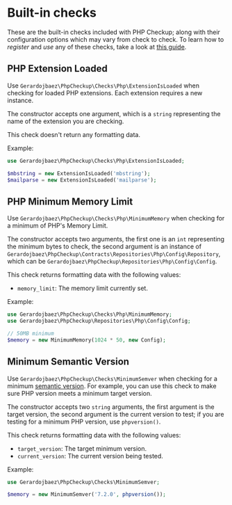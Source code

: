 # Built-in checks

These are the built-in checks included with PHP Checkup; along with their configuration options which may vary from check to check. To learn how to *register* and *use* any of these checks, take a look at [this guide](/usage/check-list.html).

## PHP Extension Loaded

Use `Gerardojbaez\PhpCheckup\Checks\Php\ExtensionIsLoaded` when checking for loaded PHP extensions. Each extension requires a new instance.

The constructor accepts one argument, which is a `string` representing the name of the extension you are checking.

This check doesn't return any formatting data.

Example:

```php
use Gerardojbaez\PhpCheckup\Checks\Php\ExtensionIsLoaded;

$mbstring = new ExtensionIsLoaded('mbstring');
$mailparse = new ExtensionIsLoaded('mailparse');
```

## PHP Minimum Memory Limit

Use `Gerardojbaez\PhpCheckup\Checks\Php\MinimumMemory` when checking for a minimum of PHP's Memory Limit.

The constructor accepts two arguments, the first one is an `int` representing the minimum bytes to check, the second argument is an instance of `Gerardojbaez\PhpCheckup\Contracts\Repositories\Php\Config\Repository`, which can be `Gerardojbaez\PhpCheckup\Repositories\Php\Config\Config`.

This check returns formatting data with the following values:

- `memory_limit`: The memory limit currently set.

Example:

```php
use Gerardojbaez\PhpCheckup\Checks\Php\MinimumMemory;
use Gerardojbaez\PhpCheckup\Repositories\Php\Config\Config;

// 50MB minimum
$memory = new MinimumMemory(1024 * 50, new Config);
```

## Minimum Semantic Version

Use `Gerardojbaez\PhpCheckup\Checks\MinimumSemver` when checking for a minimum [semantic version](https://semver.org/). For example, you can use this check to make sure PHP version meets a minimum target version.

The constructor accepts two `string` arguments, the first argument is the target version, the second argument is the current version to test; if you are testing for a minimum PHP version, use  `phpversion()`.

This check returns formatting data with the following values:

- `target_version`: The target minimum version.
- `current_version`: The current version being tested.

Example:

```php
use Gerardojbaez\PhpCheckup\Checks\MinimumSemver;

$memory = new MinimumSemver('7.2.0', phpversion());
```
